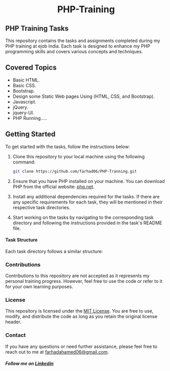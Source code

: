 <center><h1>PHP-Training</h1></center>

## PHP Training Tasks

This repository contains the tasks and assignments completed during my PHP training at ejob India. Each task is designed to enhance my PHP programming skills and covers various concepts and techniques.

## Covered Topics
- Basic HTML.
- Basic CSS.
- Bootstrap.
- Design some Static Web pages Using (HTML, CSS, and Bootstrap).
- Javascript.
- jQuery.
- jquery-UI.
- PHP Running.....


## Getting Started

To get started with the tasks, follow the instructions below:

1. Clone this repository to your local machine using the following command:

   ```bash
   git clone https://github.com/farhad06/PHP-Tranning.git
   ```

2. Ensure that you have PHP installed on your machine. You can download PHP from the official website: [php.net](https://www.php.net/downloads.php).

3. Install any additional dependencies required for the tasks. If there are any specific requirements for each task, they will be mentioned in their respective task directories.

4. Start working on the tasks by navigating to the corresponding task directory and following the instructions provided in the task's README file.

#### Task Structure

Each task directory follows a similar structure:


### Contributions

Contributions to this repository are not accepted as it represents my personal training progress. However, feel free to use the code or refer to it for your own learning purposes.

### License

This repository is licensed under the [MIT License](LICENSE). You are free to use, modify, and distribute the code as long as you retain the original license header.

### Contact

If you have any questions or need further assistance, please feel free to reach out to me at [farhadahamed06@gmail.com](mailto:farhadahamed06@gmail.com). 

##### Follow me on <a href="https://www.linkedin.com/in/farhadahamed/">Linkedin</a>

